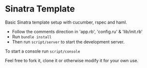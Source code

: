 Sinatra Template
================

Basic Sinatra template setup with cucumber, rspec and haml.

* Follow the comments direction in 'app.rb', 'config.ru' & 'lib/init.rb'
* Run `bundle install`
* Then run `script/server` to start the development server.

To start a console run `script/console`

Feel free to fork it, clone it or otherwise modify it for your own use.
